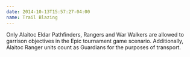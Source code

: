```yaml
---
date: 2014-10-13T15:57:27-04:00
name: Trail Blazing
---
```

Only Alaitoc Eldar Pathfinders, Rangers and War Walkers are allowed to garrison objectives in the Epic tournament game scenario. Additionally, Alaitoc Ranger units count as Guardians for the purposes of transport.